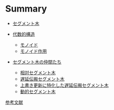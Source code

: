 # Summary

- [セグメント木]()

- [代数的構造](./algebra/introduction.md)
  - [モノイド](./algebra/monoid.md)
  - [モノイド作用](./algebra/monoid_action.md)

- [セグメント木の仲間たち]()
  - [相対セグメント木]()
  - [遅延伝搬セグメント木]()
  - [上書き更新に特化した遅延伝搬セグメント木]()
  - [動的セグメント木](./segment_tree/dynamic.md)

[参考文献](./reference.md)
